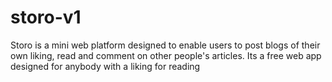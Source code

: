 # storo-v1
Storo is a mini web platform designed to enable users to post blogs of their own liking, read and comment on other people's articles. Its a free web app designed for anybody with a liking for reading
